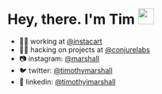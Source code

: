 # Hey, there. I'm Tim <img src=https://media3.giphy.com/media/K6sO0EDvaQQX6/giphy.gif height="32px" />

- 👨‍💻 working at [@instacart](https://github.com/instacart)
- 🧙‍♂️ hacking on projects at [@conjurelabs](https://github.com/conjurelabs)
- 📷 instagram: [@marshall](https://instagram.com/marshall/)
- 🐦 twitter: [@timothymarshall](https://twitter.com/timothymarshall)
- 👔 linkedin: [@timothyjmarshall](https://www.linkedin.com/in/timothyjmarshall/)
